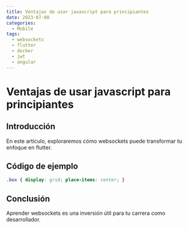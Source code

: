 ```yaml
---
title: Ventajas de usar javascript para principiantes
date: 2023-07-08
categories:
  - Mobile
tags:
  - websockets
  - flutter
  - docker
  - jwt
  - angular
---
```


# Ventajas de usar javascript para principiantes

## Introducción

En este artículo, exploraremos cómo websockets puede transformar tu enfoque en flutter.

## Código de ejemplo

```css
.box { display: grid; place-items: center; }
```

## Conclusión

Aprender websockets es una inversión útil para tu carrera como desarrollador.